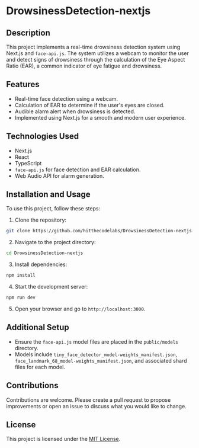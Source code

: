 # DrowsinessDetection-nextjs

## Description
This project implements a real-time drowsiness detection system using Next.js and `face-api.js`. The system utilizes a webcam to monitor the user and detect signs of drowsiness through the calculation of the Eye Aspect Ratio (EAR), a common indicator of eye fatigue and drowsiness.

## Features
- Real-time face detection using a webcam.
- Calculation of EAR to determine if the user's eyes are closed.
- Audible alarm alert when drowsiness is detected.
- Implemented using Next.js for a smooth and modern user experience.

## Technologies Used
- Next.js
- React
- TypeScript
- `face-api.js` for face detection and EAR calculation.
- Web Audio API for alarm generation.

## Installation and Usage
To use this project, follow these steps:

1. Clone the repository:

```bash
git clone https://github.com/hitthecodelabs/DrowsinessDetection-nextjs.git
```
2. Navigate to the project directory:
```bash
cd DrowsinessDetection-nextjs
```
3. Install dependencies:
```bash
npm install
```
4. Start the development server:
```bash
npm run dev
```
5. Open your browser and go to `http://localhost:3000`.

## Additional Setup
- Ensure the `face-api.js` model files are placed in the `public/models` directory.
- Models include `tiny_face_detector_model-weights_manifest.json`, `face_landmark_68_model-weights_manifest.json`, and associated shard files for each model.

## Contributions
Contributions are welcome. Please create a pull request to propose improvements or open an issue to discuss what you would like to change.

## License
This project is licensed under the [MIT License](https://opensource.org/licenses/MIT).
